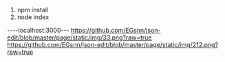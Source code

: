 1. npm   install 
2. node index


----localhost:3000---
https://github.com/EGsnn/json-edit/blob/master/page/static/img/33.png?raw=true
https://github.com/EGsnn/json-edit/blob/master/page/static/img/212.png?raw=true
